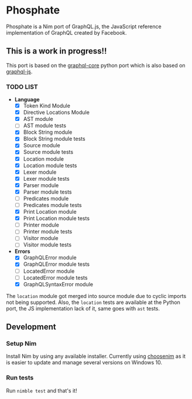 # Phosphate

Phosphate is a Nim port of GraphQL.js, the JavaScript reference implementation of GraphQL created by Facebook.

## This is a work in progress!!

This port is based on the [graphql-core](https://github.com/graphql-python/graphql-core) python port which is also based on [graphql-js](https://github.com/graphql/graphql-js).

### TODO LIST

- **Language**
    - [x] Token Kind Module
    - [x] Directive Locations Module
    - [x] AST module
    - [ ] AST module tests
    - [x] Block String module
    - [x] Block String module tests
    - [x] Source module
    - [x] Source module tests
    - [x] Location module
    - [x] Location module tests
    - [x] Lexer module
    - [x] Lexer module tests
    - [x] Parser module
    - [x] Parser module tests
    - [ ] Predicates module
    - [ ] Predicates module tests
    - [x] Print Location module
    - [x] Print Location module tests
    - [ ] Printer module
    - [ ] Printer module tests
    - [ ] Visitor module
    - [ ] Visitor module tests
- **Errors**
    - [x] GraphQLError module
    - [x] GraphQLError module tests
    - [ ] LocatedError module
    - [ ] LocatedError module tests
    - [x] GraphQLSyntaxError module

The `location` module got merged into source module due to cyclic imports not being supported. Also, the `location` tests are available at the Python port, the JS implementation lack of it, same goes with `ast` tests.

## Development

### Setup Nim

Install Nim by using any available installer. Currently using [choosenim](https://github.com/dom96/choosenim) as it is easier to update and manage several versions on Windows 10.

### Run tests

Run `nimble test` and that's it!